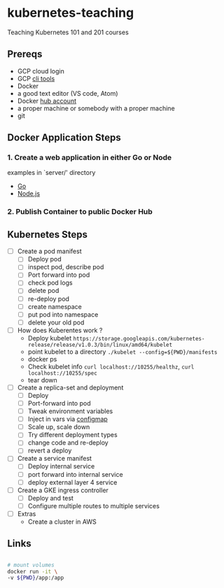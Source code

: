 # kubernetes-teaching
Teaching Kubernetes 101 and 201 courses

## Prereqs
- GCP cloud login
- GCP [cli tools](https://cloud.google.com/sdk/) 
- Docker
- a good text editor (VS code, Atom)
- Docker [hub account](https://hub.docker.com)
- a proper machine or somebody with a proper machine
- git

## Docker Application Steps

### 1. Create a web application in either Go or Node

examples in `server/' directory
- [Go](server/main.go)
- [Node.js](server/index.js)

### 2. Publish Container to public Docker Hub

## Kubernetes Steps

- [ ] Create a pod manifest
  - [ ] Deploy pod
  - [ ] inspect pod, describe pod
  - [ ] Port forward into pod
  - [ ] check pod logs
  - [ ] delete pod
  - [ ] re-deploy pod
  - [ ] create namespace
  - [ ] put pod into namespace
  - [ ] delete your old pod

- [ ] How does Kuberentes work ?
  - Deploy kubelet `https://storage.googleapis.com/kubernetes-release/release/v1.0.3/bin/linux/amd64/kubelet`
  - point kubelet to a directory `./kubelet --config=${PWD}/manifests`
  - docker ps
  - Check kubelet info `curl localhost://10255/healthz`, `curl localhost://10255/spec`
  - tear down
- [ ] Create a replica-set and deployment 
  - [ ] Deploy
  - [ ] Port-forward into pod
  - [ ] Tweak environment variables
  - [ ] Inject in vars via [configmap](https://kubernetes.io/docs/tasks/configure-pod-container/configure-pod-configmap/)
  - [ ] Scale up, scale down
  - [ ] Try different deployment types
  - [ ] change code and re-deploy
  - [ ] revert a deploy
- [ ] Create a service manifest
  - [ ] Deploy internal service
  - [ ] port forward into internal service
  - [ ] deploy external layer 4 service
- [ ] Create a GKE ingress controller
  - [ ] Deploy and test
  - [ ] Configure multiple routes to multiple services
- [ ] Extras
  - Create a cluster in AWS


## Links


## 

```bash
# mount volumes
docker run -it \
-v ${PWD}/app:/app

```